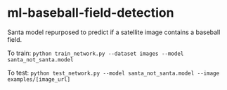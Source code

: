 # ml-baseball-field-detection

Santa model repurposed to predict if a satellite image contains a baseball field. 

To train: ```python train_network.py --dataset images --model santa_not_santa.model```

To test: ```python test_network.py --model santa_not_santa.model --image examples/[image_url]```
